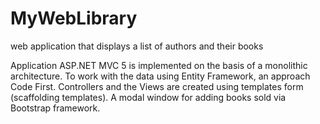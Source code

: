 # MyWebLibrary
web application that displays a list of authors and their books

Application ASP.NET MVC 5 is implemented on the basis of a monolithic architecture.
To work with the data using Entity Framework, an approach Code First.
Controllers and the Views are created using templates form (scaffolding templates).
A modal window for adding books sold via Bootstrap framework.
